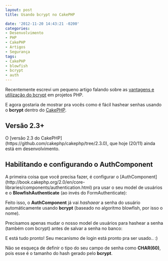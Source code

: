 ```yaml
---
layout: post
title: Usando bcrypt no CakePHP

date: '2012-11-20 14:43:21 -0200'
categories:
- Desenvolvimento
- PHP
- CakePHP
- Artigos
- Segurança
tags:
- CakePHP
- blowfish
- bcrypt
- auth
---
```

Recentemente escrevi um pequeno artigo falando sobre as [vantagens e utilização do bcrypt](/criptografando-senhas-no-php-usando-bcrypt-blowfish) em projetos PHP.

E agora gostaria de mostrar pra vocês como é fácil hashear senhas usando o <strong>bcrypt</strong> dentro do [CakePHP](/cakephp).

<h2>Versão 2.3+</h2>
O [versão 2.3 do CakePHP](https://github.com/cakephp/cakephp/tree/2.3.0), que hoje (20/11) ainda está em desenvolvimento.

<h2>Habilitando e configurando o AuthComponent</h2>
A primeira coisa que você precisa fazer, é configurar o [AuthComponent](http://book.cakephp.org/2.0/en/core-libraries/components/authentication.html) pra usar o seu model de usuários e o <strong>BlowfishAuthenticate</strong> (ao invés do FormAuthenticate):

<div data-gist-id="4119002" data-gist-show-loading="false"></div>

Feito isso, o <strong>AuthComponent</strong> já vai <em>hashaear</em> a senha do usuário automáticamente usando <strong>bcrypt</strong> (baseado no algoritmo blowfish, por isso o nome).

Precisamos apenas mudar o nosso model de usuários para hashear a senha (também com bcrypt) antes de salvar a senha no banco:

<div data-gist-id="4119081" data-gist-show-loading="false"></div>

E está tudo pronto! Seu mecanismo de login está pronto pra ser usado.. :)

Não se esqueça de definir o tipo do seu campo de senha como <strong>CHAR(60)</strong>, pois esse é o tamanho do hash gerado pelo <strong>bcrypt</strong>.

